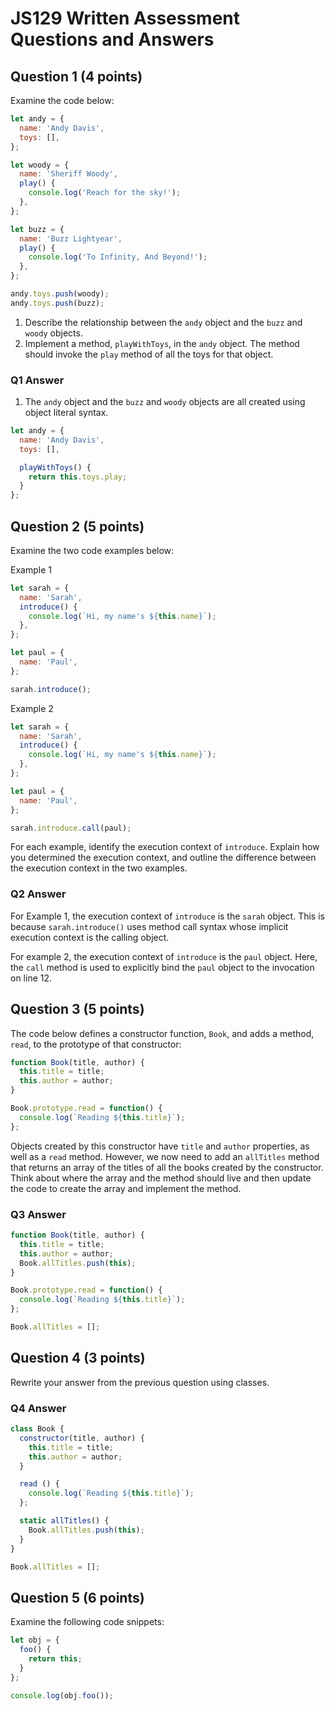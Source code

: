 # JS129 Written Assessment Questions and Answers

## Question 1 (4 points)

Examine the code below:

```js
let andy = {
  name: 'Andy Davis',
  toys: [],
};

let woody = {
  name: 'Sheriff Woody',
  play() {
    console.log('Reach for the sky!');
  },
};

let buzz = {
  name: 'Buzz Lightyear',
  play() {
    console.log('To Infinity, And Beyond!');
  },
};

andy.toys.push(woody);
andy.toys.push(buzz);
```

1. Describe the relationship between the `andy` object and the `buzz` and `woody` objects.
2. Implement a method, `playWithToys`, in the `andy` object. The method should invoke the `play` method of all the toys for that object.

### Q1 Answer

1. The `andy` object and the `buzz` and `woody` objects are all created using object literal syntax.

```js
let andy = {
  name: 'Andy Davis',
  toys: [],

  playWithToys() {
    return this.toys.play;
  }
};
```

## Question 2 (5 points)

Examine the two code examples below:

Example 1

```js
let sarah = {
  name: 'Sarah',
  introduce() {
    console.log(`Hi, my name's ${this.name}`);
  },
};

let paul = {
  name: 'Paul',
};

sarah.introduce();
```

Example 2

```js
let sarah = {
  name: 'Sarah',
  introduce() {
    console.log(`Hi, my name's ${this.name}`);
  },
};

let paul = {
  name: 'Paul',
};

sarah.introduce.call(paul);
```

For each example, identify the execution context of `introduce`. Explain how you determined the execution context, and outline the difference between the execution context in the two examples.

### Q2 Answer

For Example 1, the execution context of `introduce` is the `sarah` object. This is because `sarah.introduce()` uses method call syntax whose implicit execution context is the calling object.

For example 2, the execution context of `introduce` is the `paul` object. Here, the `call` method is used to explicitly bind the `paul` object to the invocation on line 12.

## Question 3 (5 points)

The code below defines a constructor function, `Book`, and adds a method, `read`, to the prototype of that constructor:

```js
function Book(title, author) {
  this.title = title;
  this.author = author;
}

Book.prototype.read = function() {
  console.log(`Reading ${this.title}`);
};
```

Objects created by this constructor have `title` and `author` properties, as well as a `read` method. However, we now need to add an `allTitles` method that returns an array of the titles of all the books created by the constructor. Think about where the array and the method should live and then update the code to create the array and implement the method.

### Q3 Answer

```js
function Book(title, author) {
  this.title = title;
  this.author = author;
  Book.allTitles.push(this);
}

Book.prototype.read = function() {
  console.log(`Reading ${this.title}`);
};

Book.allTitles = [];
```

## Question 4 (3 points)

Rewrite your answer from the previous question using classes.

### Q4 Answer

```js
class Book {
  constructor(title, author) {
    this.title = title;
    this.author = author;
  }

  read () {
    console.log(`Reading ${this.title}`);
  };

  static allTitles() {
    Book.allTitles.push(this);
  }
}

Book.allTitles = [];
```

## Question 5 (6 points)

Examine the following code snippets:

```js
let obj = {
  foo() {
    return this;
  }
};

console.log(obj.foo());
```
